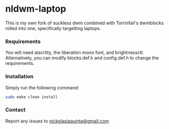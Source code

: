 # nldwm-laptop
This is my own fork of suckless dwm combined with Torrinfail's dwmblocks rolled into one, specifically targetting laptops.

### Requirements
You will need alacritty, the liberation mono font, and brightnessctl. Alternatively, you can modify blocks.def.h and config.def.h to change the requirements.

### Installation
Simply run the following command:
```bash
sudo make clean install
```

### Contact
Report any issues to nickolasiaquinta@gmail.com
